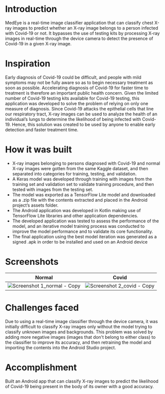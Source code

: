 # Introduction
MedEye is a real-time image classifier application that can classify chest X-ray images to predict whether an X-ray image belongs to a person infected with Covid-19 or not. It bypasses the use of testing kits by processing X-ray images in real-time through the device camera to detect the presence of Covid-19 in a given X-ray image.


# Inspiration
Early diagnosis of Covid-19 could be difficult, and people with mild symptoms may not be fully aware so as to begin necessary treatment as soon as possible. Accelerating diagnosis of Covid-19 for faster time to treatment is therefore an important public health concern.
Given the limited number of Covid-19 testing kits available for Covid-19 testing, this application was developed to solve the problem of relying on only one measure of diagnosis.
Since Covid-19 attacks the epithelial cells that line our respiratory tract, X-ray images can be used to analyze the health of an individual’s lungs to determine the likelihood of being infected with Covid-19.
Hence, this solution was created to be used by anyone to enable early detection and faster treatment time.


# How it was built
- X-ray images belonging to persons diagnosed with Covid-19 and normal X-ray images were gotten from the same Kaggle dataset, and then separated into categories for training, testing, and validation.
- A Keras model was developed through training with images from the training set and validation set to validate training procedure, and then tested with images from the testing set.
- The model was exported as a TensorFlow Lite model and downloaded as a .zip file with the contents extracted and placed in the Android project’s assets folder.
- The Android application was developed in Kotlin making use of TensorFlow Lite libraries and other application dependencies.
- The developed application was tested to assess the performance of the model, and an iterative model training process was conducted to improve the model performance and to validate its core functionality.
- The final application using the best model iteration was generated as a signed .apk in order to be installed and used on an Android device


# Screenshots  

| Normal      | Covid      |
|------------|-------------|
| ![Screenshot 1_normal - Copy](https://user-images.githubusercontent.com/87937713/131337247-477a6d89-cdd6-4bc1-a259-0086a3d8000d.png) | ![Screenshot 2_covid - Copy](https://user-images.githubusercontent.com/87937713/131337255-da4f1fa7-57bc-4409-84db-98284f1733a5.png) |


# Challenges faced
Due to using a real-time image classifier through the device camera, it was initially difficult to classify X-ray images only without the model trying to classify unknown images and backgrounds.
This problem was solved by adding more negative images (images that don't belong to either class) to the classifier to improve its accuracy, and then retraining the model and importing the contents into the Android Studio project.


# Accomplishment
Built an Android app that can classify X-ray images to predict the likelihood of Covid-19 being present in the body of its owner with a good accuracy.


